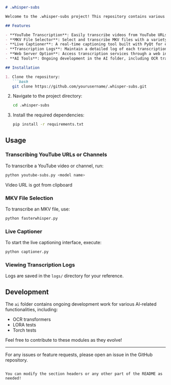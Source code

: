 ```markdown
# .whisper-subs

Welcome to the .whisper-subs project! This repository contains various scripts and tools for transcribing YouTube videos, MKV files, and more. With a focus on flexibility and usability, .whisper-subs aims to provide a comprehensive solution for audio and video transcription.

## Features

- **YouTube Transcription**: Easily transcribe videos from YouTube URLs or entire channels using `yt-dlp`.
- **MKV File Selector**: Select and transcribe MKV files with a variety of models.
- **Live Captioner**: A real-time captioning tool built with PyQt for easy viewing of transcriptions.
- **Transcription Logs**: Maintain a detailed log of each transcription performed.
- **Web Server Option**: Access transcription services through a web interface.
- **AI Tools**: Ongoing development in the AI folder, including OCR transformers, LORA testing, and Torch tests.

## Installation

1. Clone the repository:
   ```bash
   git clone https://github.com/yourusername/.whisper-subs.git
   ```
2. Navigate to the project directory:
   ```bash
   cd .whisper-subs
   ```
3. Install the required dependencies:
   ```bash
   pip install -r requirements.txt
   ```

## Usage

### Transcribing YouTube URLs or Channels

To transcribe a YouTube video or channel, run:
```bash
python youtube-subs.py <model name>
```
Video URL is got from clipboard

### MKV File Selection

To transcribe an MKV file, use:
```bash
python fasterwhisper.py
```

### Live Captioner

To start the live captioning interface, execute:
```bash
python captioner.py
```

### Viewing Transcription Logs

Logs are saved in the `logs/` directory for your reference.

## Development

The `ai` folder contains ongoing development work for various AI-related functionalities, including:

- OCR transformers
- LORA tests
- Torch tests

Feel free to contribute to these modules as they evolve!

---

For any issues or feature requests, please open an issue in the GitHub repository.
```

You can modify the section headers or any other part of the README as needed!
